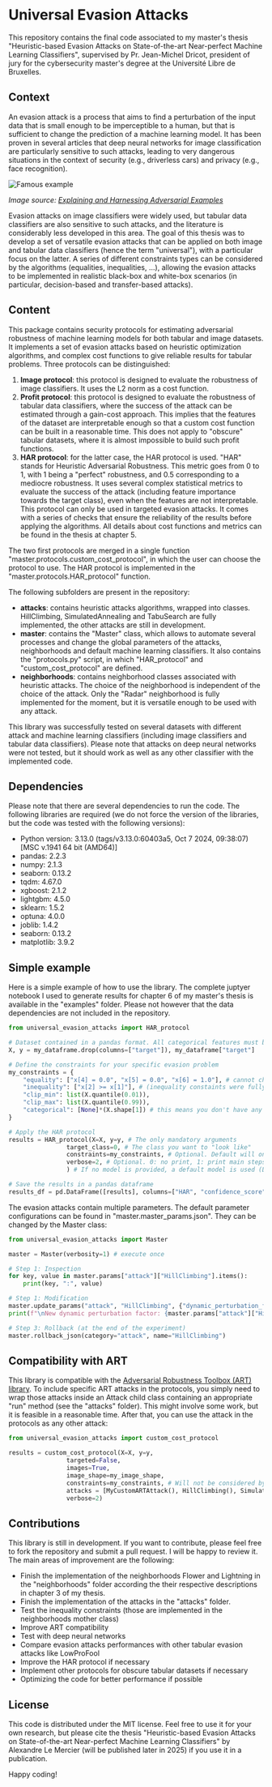 # Universal Evasion Attacks

This repository contains the final code associated to my master's thesis "Heuristic-based Evasion Attacks on State-of-the-art Near-perfect Machine Learning Classifiers", supervised by Pr. Jean-Michel Dricot, president of jury for the cybersecurity master's degree at the Université Libre de Bruxelles.

## Context

An evasion attack is a process that aims to find a perturbation of the input data that is small enough to be imperceptible to a human, but that is sufficient to change the prediction of a machine learning model. It has been proven in several articles that deep neural networks for image classification are particularly sensitive to such attacks, leading to very dangerous situations in the context of security (e.g., driverless cars) and privacy (e.g., face recognition).

![Famous example](https://miro.medium.com/v2/resize:fit:828/format:webp/1*zlxO7NuxK6ZijZtXnRl46Q.png)

*Image source: [Explaining and Harnessing Adversarial Examples](https://arxiv.org/abs/1412.6572v3)*

Evasion attacks on image classifiers were widely used, but tabular data classifiers are also sensitive to such attacks, and the literature is considerably less developed in this area. The goal of this thesis was to develop a set of versatile evasion attacks that can be applied on both image and tabular data classifiers (hence the term "universal"), with a particular focus on the latter. A series of different constraints types can be considered by the algorithms (equalities, inequalities, ...), allowing the evasion attacks to be implemented in realistic black-box and white-box scenarios (in particular, decision-based and transfer-based attacks).

## Content

This package contains security protocols for estimating adversarial robustness of machine learning models for both tabular and image datasets. It implements a set of evasion attacks based on heuristic optimization algorithms, and complex cost functions to give reliable results for tabular problems. Three protocols can be distinguished:
1. **Image protocol**: this protocol is designed to evaluate the robustness of image classifiers. It uses the L2 norm as a cost function.
2. **Profit protocol**: this protocol is designed to evaluate the robustness of tabular data classifiers, where the success of the attack can be estimated through a gain-cost approach. This implies that the features of the dataset are interpretable enough so that a custom cost function can be built in a reasonable time. This does not apply to "obscure" tabular datasets, where it is almost impossible to build such profit functions.
3. **HAR protocol**: for the latter case, the HAR protocol is used. "HAR" stands for Heuristic Adversarial Robustness. This metric goes from 0 to 1, with 1 being a "perfect" robustness, and 0.5 corresponding to a mediocre robustness. It uses several complex statistical metrics to evaluate the success of the attack (including feature importance towards the target class), even when the features are not interpretable. This protocol can only be used in targeted evasion attacks. It comes with a series of checks that ensure the reliability of the results before applying the algorithms. All details about cost functions and metrics can be found in the thesis at chapter 5.


The two first protocols are merged in a single function "master.protocols.custom_cost_protocol", in which the user can choose the protocol to use. The HAR protocol is implemented in the "master.protocols.HAR_protocol" function.


The following subfolders are present in the repository:

- **attacks**: contains heuristic attacks algorithms, wrapped into classes. HillClimbing, SimulatedAnnealing and TabuSearch are fully implemented, the other attacks are still in development.
- **master**: contains the "Master" class, which allows to automate several processes and change the global parameters of the attacks, neighborhoods and default machine learning classifiers. It also contains the "protocols.py" script, in which "HAR_protocol" and "custom_cost_protocol" are defined.
- **neighborhoods**: contains neighborhood classes associated with heuristic attacks. The choice of the neighborhood is independent of the choice of the attack. Only the "Radar" neighborhood is fully implemented for the moment, but it is versatile enough to be used with any attack.

This library was successfully tested on several datasets with different attack and machine learning classifiers (including image classifiers and tabular data classifiers). Please note that attacks on deep neural networks were not tested, but it should work as well as any other classifier with the implemented code.

## Dependencies

Please note that there are several dependencies to run the code. The following libraries are required (we do not force the version of the libraries, but the code was tested with the following versions):


- Python version: 3.13.0 (tags/v3.13.0:60403a5, Oct  7 2024, 09:38:07) [MSC v.1941 64 bit (AMD64)]
- pandas: 2.2.3
- numpy: 2.1.3
- seaborn: 0.13.2
- tqdm: 4.67.0
- xgboost: 2.1.2
- lightgbm: 4.5.0
- sklearn: 1.5.2
- optuna: 4.0.0
- joblib: 1.4.2
- seaborn: 0.13.2
- matplotlib: 3.9.2

## Simple example

Here is a simple example of how to use the library. The complete juptyer notebook I used to generate results for chapter 6 of my master's thesis is available in the "examples" folder. Please not however that the data dependencies are not included in the repository.

```python
from universal_evasion_attacks import HAR_protocol

# Dataset contained in a pandas format. All categorical features must be numerically encoded.
X, y = my_dataframe.drop(columns=["target"]), my_dataframe["target"]

# Define the constraints for your specific evasion problem
my_constraints = {
    "equality": ["x[4] = 0.0", "x[5] = 0.0", "x[6] = 1.0"], # cannot change the values of these features
    "inequality": ["x[2] >= x[1]"], # (inequality constaints were fully implemented but not tested yet)
    "clip_min": list(X.quantile(0.01)), 
    "clip_max": list(X.quantile(0.99)),
    "categorical": [None]*(X.shape[1]) # this means you don't have any categorical features
}

# Apply the HAR protocol
results = HAR_protocol(X=X, y=y, # The only mandatory arguments
                target_class=0, # The class you want to "look like"
                constraints=my_constraints, # Optional. Default will only take 0.01 and 0.99 clipping constraints
                verbose=2, # Optional. 0: no print, 1: print main steps, 2: print everything
                ) # If no model is provided, a default model is used (LightGBM)

# Save the results in a pandas dataframe
results_df = pd.DataFrame([results], columns=["HAR", "confidence_score", "adversarial_accuracy", "avg_likelihood", "max_likelihood"])
```

The evasion attacks contain multiple parameters. The default parameter configurations can be found in "master.master_params.json". They can be changed by the Master class:

```python
from universal_evasion_attacks import Master

master = Master(verbosity=1) # execute once

# Step 1: Inspection
for key, value in master.params["attack"]["HillClimbing"].items():
    print(key, ":", value)

# Step 1: Modification
master.update_params("attack", "HillClimbing", {"dynamic_perturbation_factor": 1.05})
print(f"\nNew dynamic perturbation factor: {master.params["attack"]["HillClimbing"]["dynamic_perturbation_factor"]}")

# Step 3: Rollback (at the end of the experiment)
master.rollback_json(category="attack", name="HillClimbing")
```

## Compatibility with ART

This library is compatible with the [Adversarial Robustness Toolbox (ART) library](https://github.com/Trusted-AI/adversarial-robustness-toolbox). To include specific ART attacks in the protocols, you simply need to wrap those attacks inside an Attack child class containing an appropriate "run" method (see the "attacks" folder). This might involve some work, but it is feasible in a reasonable time. After that, you can use the attack in the protocols as any other attack:

```python
from universal_evasion_attacks import custom_cost_protocol

results = custom_cost_protocol(X=X, y=y,
                targeted=False,
                images=True,
                image_shape=my_image_shape,
                constraints=my_constraints, # Will not be considered by your ART attack unless you modify it
                attacks = [MyCustomARTAttack(), HillClimbing(), SimulatedAnnealing()],
                verbose=2)
```                

## Contributions

This library is still in development. If you want to contribute, please feel free to fork the repository and submit a pull request. I will be happy to review it. The main areas of improvement are the following:
- Finish the implementation of the neighborhoods Flower and Lightning in the "neighborhoods" folder according the their respective descriptions in chapter 3 of my thesis.
- Finish the implementation of the attacks in the "attacks" folder.
- Test the inequality constraints (those are implemented in the neighborhoods mother class)
- Improve ART compatibility
- Test with deep neural networks
- Compare evasion attacks performances with other tabular evasion attacks like LowProFool
- Improve the HAR protocol if necessary
- Implement other protocols for obscure tabular datasets if necessary
- Optimizing the code for better performance if possible

## License

This code is distributed under the MIT license. Feel free to use it for your own research, but please cite the thesis "Heuristic-based Evasion Attacks on State-of-the-art Near-perfect Machine Learning Classifiers" by Alexandre Le Mercier (will be published later in 2025) if you use it in a publication.


Happy coding!